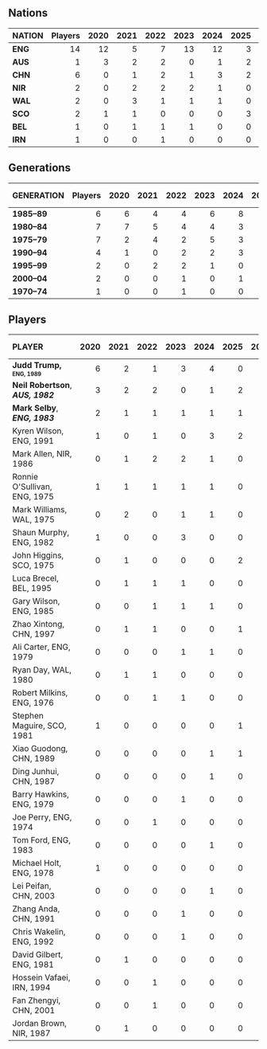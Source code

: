 ## Nations

| NATION | Players | 2020 | 2021 | 2022 | 2023 | 2024 | 2025 | 2026 | 2027 | 2028 | 2029 | 2020s |
| :--- | ---: | ---: | ---: | ---: | ---: | ---: | ---: | ---: | ---: | ---: | ---: | ---: | 
| **ENG** | 14 | 12 | 5 | 7 | 13 | 12 | 3 | 0 | 0 | 0 | 0 | 52 |
| **AUS** | 1 | 3 | 2 | 2 | 0 | 1 | 2 | 0 | 0 | 0 | 0 | 10 |
| **CHN** | 6 | 0 | 1 | 2 | 1 | 3 | 2 | 0 | 0 | 0 | 0 | 9 |
| **NIR** | 2 | 0 | 2 | 2 | 2 | 1 | 0 | 0 | 0 | 0 | 0 | 7 |
| **WAL** | 2 | 0 | 3 | 1 | 1 | 1 | 0 | 0 | 0 | 0 | 0 | 6 |
| **SCO** | 2 | 1 | 1 | 0 | 0 | 0 | 3 | 0 | 0 | 0 | 0 | 5 |
| **BEL** | 1 | 0 | 1 | 1 | 1 | 0 | 0 | 0 | 0 | 0 | 0 | 3 |
| **IRN** | 1 | 0 | 0 | 1 | 0 | 0 | 0 | 0 | 0 | 0 | 0 | 1 |

## Generations

| GENERATION | Players | 2020 | 2021 | 2022 | 2023 | 2024 | 2025 | 2026 | 2027 | 2028 | 2029 | 2020–29 |
| :--- | ---: | ---: | ---: | ---: | ---: | ---: | ---: | ---: | ---: | ---: | ---: | ---: | 
| **1985–89** | 6 | 6 | 4 | 4 | 6 | 8 | 1 | 0 | 0 | 0 | 0 | 29 |
| **1980–84** | 7 | 7 | 5 | 4 | 4 | 3 | 4 | 0 | 0 | 0 | 0 | 27 |
| **1975–79** | 7 | 2 | 4 | 2 | 5 | 3 | 2 | 0 | 0 | 0 | 0 | 18 |
| **1990–94** | 4 | 1 | 0 | 2 | 2 | 3 | 2 | 0 | 0 | 0 | 0 | 10 |
| **1995–99** | 2 | 0 | 2 | 2 | 1 | 0 | 1 | 0 | 0 | 0 | 0 | 06 |
| **2000–04** | 2 | 0 | 0 | 1 | 0 | 1 | 0 | 0 | 0 | 0 | 0 | 02 |
| **1970–74** | 1 | 0 | 0 | 1 | 0 | 0 | 0 | 0 | 0 | 0 | 0 | 01 |

## Players

| PLAYER | 2020 | 2021 | 2022 | 2023 | 2024 | 2025 | 2026 | 2027 | 2028 | 2029 | 2020–29 |
| :--- | ---: | ---: | ---: | ---: | ---: | ---: | ---: | ---: | ---: | ---: | ---: | 
| **Judd&nbsp;Trump, <sub><sup>ENG,&nbsp;1989</sup></sub>** | 6 | 2 | 1 | 3 | 4 | 0 | 0 | 0 | 0 | 0 | 16 |
| **Neil&nbsp;Robertson**, ***AUS,&nbsp;1982*** | 3 | 2 | 2 | 0 | 1 | 2 | 0 | 0 | 0 | 0 | 10 |
| **Mark&nbsp;Selby**, ***ENG,&nbsp;1983*** | 2 | 1 | 1 | 1 | 1 | 1 | 0 | 0 | 0 | 0 | 7 |
| Kyren Wilson, ENG, 1991 | 1 | 0 | 1 | 0 | 3 | 2 | 0 | 0 | 0 | 0 | 7 |
| Mark Allen, NIR, 1986 | 0 | 1 | 2 | 2 | 1 | 0 | 0 | 0 | 0 | 0 | 6 |
| Ronnie O'Sullivan, ENG, 1975 | 1 | 1 | 1 | 1 | 1 | 0 | 0 | 0 | 0 | 0 | 5 |
| Mark Williams, WAL, 1975 | 0 | 2 | 0 | 1 | 1 | 0 | 0 | 0 | 0 | 0 | 4 |
| Shaun Murphy, ENG, 1982 | 1 | 0 | 0 | 3 | 0 | 0 | 0 | 0 | 0 | 0 | 4 |
| John Higgins, SCO, 1975 | 0 | 1 | 0 | 0 | 0 | 2 | 0 | 0 | 0 | 0 | 3 |
| Luca Brecel, BEL, 1995 | 0 | 1 | 1 | 1 | 0 | 0 | 0 | 0 | 0 | 0 | 3 |
| Gary Wilson, ENG, 1985 | 0 | 0 | 1 | 1 | 1 | 0 | 0 | 0 | 0 | 0 | 3 |
| Zhao Xintong, CHN, 1997 | 0 | 1 | 1 | 0 | 0 | 1 | 0 | 0 | 0 | 0 | 3 |
| Ali Carter, ENG, 1979 | 0 | 0 | 0 | 1 | 1 | 0 | 0 | 0 | 0 | 0 | 2 |
| Ryan Day, WAL, 1980 | 0 | 1 | 1 | 0 | 0 | 0 | 0 | 0 | 0 | 0 | 2 |
| Robert Milkins, ENG, 1976 | 0 | 0 | 1 | 1 | 0 | 0 | 0 | 0 | 0 | 0 | 2 |
| Stephen Maguire, SCO, 1981 | 1 | 0 | 0 | 0 | 0 | 1 | 0 | 0 | 0 | 0 | 2 |
| Xiao Guodong, CHN, 1989 | 0 | 0 | 0 | 0 | 1 | 1 | 0 | 0 | 0 | 0 | 2 |
| Ding Junhui, CHN, 1987 | 0 | 0 | 0 | 0 | 1 | 0 | 0 | 0 | 0 | 0 | 1 |
| Barry Hawkins, ENG, 1979 | 0 | 0 | 0 | 1 | 0 | 0 | 0 | 0 | 0 | 0 | 1 |
| Joe Perry, ENG, 1974 | 0 | 0 | 1 | 0 | 0 | 0 | 0 | 0 | 0 | 0 | 1 |
| Tom Ford, ENG, 1983 | 0 | 0 | 0 | 0 | 1 | 0 | 0 | 0 | 0 | 0 | 1 |
| Michael Holt, ENG, 1978 | 1 | 0 | 0 | 0 | 0 | 0 | 0 | 0 | 0 | 0 | 1 |
| Lei Peifan, CHN, 2003 | 0 | 0 | 0 | 0 | 1 | 0 | 0 | 0 | 0 | 0 | 1 |
| Zhang Anda, CHN, 1991 | 0 | 0 | 0 | 1 | 0 | 0 | 0 | 0 | 0 | 0 | 1 |
| Chris Wakelin, ENG, 1992 | 0 | 0 | 0 | 1 | 0 | 0 | 0 | 0 | 0 | 0 | 1 |
| David Gilbert, ENG, 1981 | 0 | 1 | 0 | 0 | 0 | 0 | 0 | 0 | 0 | 0 | 1 |
| Hossein Vafaei, IRN, 1994 | 0 | 0 | 1 | 0 | 0 | 0 | 0 | 0 | 0 | 0 | 1 |
| Fan Zhengyi, CHN, 2001 | 0 | 0 | 1 | 0 | 0 | 0 | 0 | 0 | 0 | 0 | 1 |
| Jordan Brown, NIR, 1987 | 0 | 1 | 0 | 0 | 0 | 0 | 0 | 0 | 0 | 0 | 1 |